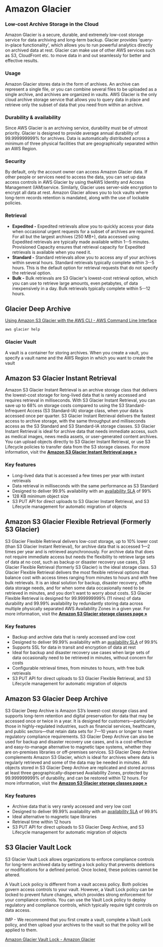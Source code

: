 # Amazon Glacier

### Low-cost Archive Storage in the Cloud

Amazon Glacier is a secure, durable, and extremely low-cost storage service for data archiving and long-term backup. Glacier provides 'query-in-place functionality', which allows you to run powerful analytics directly on archived data at rest. Glacier can make use of other AWS services such as S3, CloudFront etc. to move data in and out seamlessly for better and effective results.

### Usage

Amazon Glacier stores data in the form of archives. An archive can represent a single file, or you can combine several files to be uploaded as a single archive, and archives are organized in vaults. AWS Glacier is the only cloud archive storage service that allows you to query data in place and retrieve only the subset of data that you need from within an archive.

### Durability & availability

Since AWS Glacier is an archiving service, durability must be of utmost priority. Glacier is designed to provide average annual durability of 99.999999999% for archives. Data is automatically distributed across a minimum of three physical facilities that are geographically separated within an AWS Region.

### Security

By default, only the account owner can access Amazon Glacier data. If other people or services need to access the data, you can set up data access controls in AWS Glacier by using theAWS Identity and Access Management (IAM)service. Similarly, Glacier uses server-side encryption to encrypt all data at rest. Amazon Glacier allows you to lock vaults where long-term records retention is mandated, along with the use of lockable policies.

### Retrieval

- **Expedited -** Expedited retrievals allow you to quickly access your data when occasional urgent requests for a subset of archives are required. For all but the largest archives (250 MB+), data accessed using Expedited retrievals are typically made available within 1--5 minutes. Provisioned Capacity ensures that retrieval capacity for Expedited retrievals is available when you need it.
- **Standard -** Standard retrievals allow you to access any of your archives within several hours. Standard retrievals typically complete within 3--5 hours. This is the default option for retrieval requests that do not specify the retrieval option.
- **Bulk -** Bulk retrievals are S3 Glacier's lowest-cost retrieval option, which you can use to retrieve large amounts, even petabytes, of data inexpensively in a day. Bulk retrievals typically complete within 5--12 hours.

## Glacier Deep Archive

[Using Amazon S3 Glacier with the AWS CLI - AWS Command Line Interface](https://docs.aws.amazon.com/cli/latest/userguide/cli-services-glacier.html)

```bash
aws glacier help
```

### Glacier Vault

A vault is a container for storing archives. When you create a vault, you specify a vault name and the AWS Region in which you want to create the vault

## Amazon S3 Glacier Instant Retrieval

Amazon S3 Glacier Instant Retrieval is an archive storage class that delivers the lowest-cost storage for long-lived data that is rarely accessed and requires retrieval in milliseconds. With S3 Glacier Instant Retrieval, you can save up to 68% on storage costs compared to using the S3 Standard-Infrequent Access (S3 Standard-IA) storage class, when your data is accessed once per quarter. S3 Glacier Instant Retrieval delivers the fastest access to archive storage, with the same throughput and milliseconds access as the S3 Standard and S3 Standard-IA storage classes. S3 Glacier Instant Retrieval is ideal for archive data that needs immediate access, such as medical images, news media assets, or user-generated content archives. You can upload objects directly to S3 Glacier Instant Retrieval, or use S3 Lifecycle policies to transfer data from the S3 storage classes. For more information, visit the [**Amazon S3 Glacier Instant Retrieval page »**](https://aws.amazon.com/s3/storage-classes/glacier/instant-retrieval/)

### Key features

- Long-lived data that is accessed a few times per year with instant retrievals
- Data retrieval in milliseconds with the same performance as S3 Standard
- Designed to deliver 99.9% availability with an [availability SLA](https://aws.amazon.com/s3/sla/) of 99%
- 128 KB minimum object size
- S3 PUT API for direct uploads to S3 Glacier Instant Retrieval, and S3 Lifecycle management for automatic migration of objects

## Amazon S3 Glacier Flexible Retrieval (Formerly S3 Glacier)

S3 Glacier Flexible Retrieval delivers low-cost storage, up to 10% lower cost (than S3 Glacier Instant Retrieval), for archive data that is accessed 1—2 times per year and is retrieved asynchronously. For archive data that does not require immediate access but needs the flexibility to retrieve large sets of data at no cost, such as backup or disaster recovery use cases, S3 Glacier Flexible Retrieval (formerly S3 Glacier) is the ideal storage class. S3 Glacier Flexible Retrieval delivers the most flexible retrieval options that balance cost with access times ranging from minutes to hours and with free bulk retrievals. It is an ideal solution for backup, disaster recovery, offsite data storage needs, and for when some data occasionally need to be retrieved in minutes, and you don’t want to worry about costs. S3 Glacier Flexible Retrieval is designed for 99.999999999% (11 nines) of data durability and 99.99% availability by redundantly storing data across multiple physically separated AWS Availability Zones in a given year. For more information, visit the [**Amazon S3 Glacier storage classes page »**](https://aws.amazon.com/s3/storage-classes/glacier/)

### Key features

- Backup and archive data that is rarely accessed and low cost
- Designed to deliver 99.99% availability with an [availability SLA](https://aws.amazon.com/s3/sla/) of 99.9%
- Supports SSL for data in transit and encryption of data at rest
- Ideal for backup and disaster recovery use cases when large sets of data occasionally need to be retrieved in minutes, without concern for costs
- Configurable retrieval times, from minutes to hours, with free bulk retrievals
- S3 PUT API for direct uploads to S3 Glacier Flexible Retrieval, and S3 Lifecycle management for automatic migration of objects

## Amazon S3 Glacier Deep Archive

S3 Glacier Deep Archive is Amazon S3’s lowest-cost storage class and supports long-term retention and digital preservation for data that may be accessed once or twice in a year. It is designed for customers—particularly those in highly-regulated industries, such as financial services, healthcare, and public sectors—that retain data sets for 7—10 years or longer to meet regulatory compliance requirements. S3 Glacier Deep Archive can also be used for backup and disaster recovery use cases, and is a cost-effective and easy-to-manage alternative to magnetic tape systems, whether they are on-premises libraries or off-premises services. S3 Glacier Deep Archive complements Amazon S3 Glacier, which is ideal for archives where data is regularly retrieved and some of the data may be needed in minutes. All objects stored in S3 Glacier Deep Archive are replicated and stored across at least three geographically-dispersed Availability Zones, protected by 99.999999999% of durability, and can be restored within 12 hours. For more information, visit the [**Amazon S3 Glacier storage classes page »**](https://aws.amazon.com/s3/storage-classes/glacier/)

### Key features

- Archive data that is very rarely accessed and very low cost
- Designed to deliver 99.99% availability with an [availability SLA](https://aws.amazon.com/s3/sla/) of 99.9%
- Ideal alternative to magnetic tape libraries
- Retrieval time within 12 hours
- S3 PUT API for direct uploads to S3 Glacier Deep Archive, and S3 Lifecycle management for automatic migration of objects

## S3 Glacier Vault Lock

S3 Glacier Vault Lock allows organizations to enforce compliance controls for long-term archived data by setting a lock policy that prevents deletions or modifications for a defined period. Once locked, these policies cannot be altered.

A Vault Lock policy is different from a vault access policy. Both policies govern access controls to your vault. However, a Vault Lock policy can be locked to prevent future changes, which provides strong enforcement for your compliance controls. You can use the Vault Lock policy to deploy regulatory and compliance controls, which typically require tight controls on data access.

IMP - We recommend that you first create a vault, complete a Vault Lock policy, and then upload your archives to the vault so that the policy will be applied to them.

[Amazon Glacier Vault Lock - Amazon Glacier](https://docs.aws.amazon.com/amazonglacier/latest/dev/vault-lock.html)
